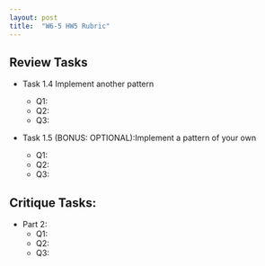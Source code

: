```yaml
---
layout: post
title:  "W6-5 HW5 Rubric"
---
```



## Review Tasks
- Task 1.4 Implement another pattern
	- Q1:
	- Q2:
	- Q3:

- Task 1.5  (BONUS: OPTIONAL):Implement a pattern of your own 
	- Q1:
	- Q2:
	- Q3:


## Critique Tasks:
- Part 2: 
	- Q1: 
	- Q2: 
	- Q3: